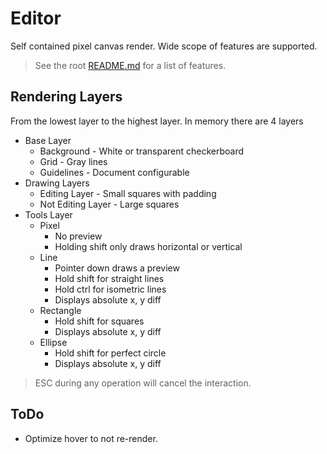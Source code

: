 # Editor

Self contained pixel canvas render. Wide scope of features are supported.

> See the root [README.md](../) for a list of features.

## Rendering Layers

From the lowest layer to the highest layer. In memory there are 4 layers

- Base Layer
  - Background - White or transparent checkerboard
  - Grid - Gray lines
  - Guidelines - Document configurable
- Drawing Layers
  - Editing Layer - Small squares with padding
  - Not Editing Layer - Large squares
- Tools Layer
  - Pixel
    - No preview
    - Holding shift only draws horizontal or vertical
  - Line
    - Pointer down draws a preview
    - Hold shift for straight lines
    - Hold ctrl for isometric lines
    - Displays absolute x, y diff
  - Rectangle
    - Hold shift for squares
    - Displays absolute x, y diff
  - Ellipse
    - Hold shift for perfect circle
    - Displays absolute x, y diff

> ESC during any operation will cancel the interaction.

## ToDo

- Optimize hover to not re-render.